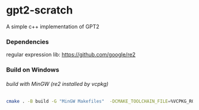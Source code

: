 # gpt2-scratch
A simple c++ implementation of GPT2

### Dependencies
regular expression lib: https://github.com/google/re2 

### Build on Windows
###### build with MinGW (re2 installed by vcpkg)
```bash
cmake . -B build -G "MinGW Makefiles"  -DCMAKE_TOOLCHAIN_FILE=%VCPKG_ROOT%/scripts/buildsystems/vcpkg.cmake   -DVCPKG_TARGET_TRIPLET=x64-mingw-static
```
